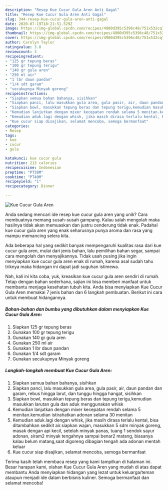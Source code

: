 ```yaml
---
description: "Resep Kue Cucur Gula Aren Anti Gagal"
title: "Resep Kue Cucur Gula Aren Anti Gagal"
slug: 344-resep-kue-cucur-gula-aren-anti-gagal
date: 2020-07-19T18:21:51.529Z
image: https://img-global.cpcdn.com/recipes/4900d395c5396c48/751x532cq70/kue-cucur-gula-aren-foto-resep-utama.jpg
thumbnail: https://img-global.cpcdn.com/recipes/4900d395c5396c48/751x532cq70/kue-cucur-gula-aren-foto-resep-utama.jpg
cover: https://img-global.cpcdn.com/recipes/4900d395c5396c48/751x532cq70/kue-cucur-gula-aren-foto-resep-utama.jpg
author: Carolyn Taylor
ratingvalue: 3.8
reviewcount: 3
recipeingredient:
- "125 gr tepung beras"
- "100 gr tepung terigu"
- "140 gr gula aren"
- "250 ml air"
- "1 lbr daun pandan"
- "1/4 sdt garam"
- "secukupnya Minyak goreng"
recipeinstructions:
- "Siapkan semua bahan bahanya, sisihkan"
- "Siapkan panci, lalu masukkan gula area, gula pasir, air, daun pandan dan garam, rebus hingga larut, dan tunggu hingga hangat, sisihkan"
- "Siapkan bowl, masukkan tepung beras dan tepung terigu,kemudian masukkan larutan gula dan aduk menggunakan whisk"
- "Kemudian lanjutkan dengan mixer kecepatan rendah selama 5 menitan.kemudian istirahatkan adonan selama 30 menitan"
- "Kemudian aduk.lagi dengan whisk, jika masih dirasa terlalu kental, bisa ditambahkan sedikit air.siapkan wajan, masukkan 5 sdm minyak goreng, masak dengan api kecil, setelah minyak panas, tuang 1 sendok sayur adonan, siram2 minyak tengahnya sampai benar2 matang, biasanya kalau belum matang,saat digoreng dibagian tengah ada adonan mentah keluar"
- "Kue cucur siap disajikan, selamat mencoba, semoga bermanfaat"
categories:
- Resep
tags:
- kue
- cucur
- gula

katakunci: kue cucur gula 
nutrition: 213 calories
recipecuisine: Indonesian
preptime: "PT38M"
cooktime: "PT40M"
recipeyield: "1"
recipecategory: Dinner

---
```



![Kue Cucur Gula Aren](https://img-global.cpcdn.com/recipes/4900d395c5396c48/751x532cq70/kue-cucur-gula-aren-foto-resep-utama.jpg)

Anda sedang mencari ide resep kue cucur gula aren yang unik? Cara membuatnya memang susah-susah gampang. Kalau salah mengolah maka hasilnya tidak akan memuaskan dan justru cenderung tidak enak. Padahal kue cucur gula aren yang enak seharusnya punya aroma dan rasa yang mampu memancing selera kita.

Ada beberapa hal yang sedikit banyak mempengaruhi kualitas rasa dari kue cucur gula aren, mulai dari jenis bahan, lalu pemilihan bahan segar, sampai cara mengolah dan menyajikannya. Tidak usah pusing jika ingin menyiapkan kue cucur gula aren enak di rumah, karena asal sudah tahu triknya maka hidangan ini dapat jadi suguhan istimewa.




Nah, kali ini kita coba, yuk, kreasikan kue cucur gula aren sendiri di rumah. Tetap dengan bahan sederhana, sajian ini bisa memberi manfaat untuk membantu menjaga kesehatan tubuh kita. Anda bisa menyiapkan Kue Cucur Gula Aren memakai 7 jenis bahan dan 6 langkah pembuatan. Berikut ini cara untuk membuat hidangannya.

<!--inarticleads1-->

##### Bahan-bahan dan bumbu yang dibutuhkan dalam menyiapkan Kue Cucur Gula Aren:

1. Siapkan 125 gr tepung beras
1. Gunakan 100 gr tepung terigu
1. Gunakan 140 gr gula aren
1. Gunakan 250 ml air
1. Gunakan 1 lbr daun pandan
1. Gunakan 1/4 sdt garam
1. Gunakan secukupnya Minyak goreng




<!--inarticleads2-->

##### Langkah-langkah membuat Kue Cucur Gula Aren:

1. Siapkan semua bahan bahanya, sisihkan
1. Siapkan panci, lalu masukkan gula area, gula pasir, air, daun pandan dan garam, rebus hingga larut, dan tunggu hingga hangat, sisihkan
1. Siapkan bowl, masukkan tepung beras dan tepung terigu,kemudian masukkan larutan gula dan aduk menggunakan whisk
1. Kemudian lanjutkan dengan mixer kecepatan rendah selama 5 menitan.kemudian istirahatkan adonan selama 30 menitan
1. Kemudian aduk.lagi dengan whisk, jika masih dirasa terlalu kental, bisa ditambahkan sedikit air.siapkan wajan, masukkan 5 sdm minyak goreng, masak dengan api kecil, setelah minyak panas, tuang 1 sendok sayur adonan, siram2 minyak tengahnya sampai benar2 matang, biasanya kalau belum matang,saat digoreng dibagian tengah ada adonan mentah keluar
1. Kue cucur siap disajikan, selamat mencoba, semoga bermanfaat




Terima kasih telah membaca resep yang kami tampilkan di halaman ini. Besar harapan kami, olahan Kue Cucur Gula Aren yang mudah di atas dapat membantu Anda menyiapkan hidangan yang lezat untuk keluarga/teman ataupun menjadi ide dalam berbisnis kuliner. Semoga bermanfaat dan selamat mencoba!
